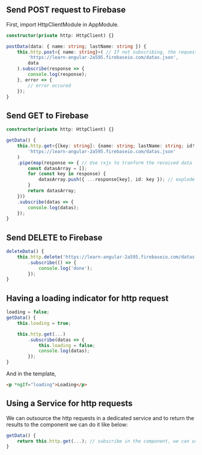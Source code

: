 ## Send POST request to Firebase

First, import HttpClientModule in AppModule.

```typescript
constructor(private http: HttpClient) {}

postData(data: { name: string; lastName: string }) {
    this.http.post<{ name: string}>( // If not subscribing, the request won't be sent
        'https://learn-angular-2a595.firebaseio.com/datas.json',
        data
    ).subscribe(response => {
        console.log(response);
    }, error => {
        // error occured
    });
}
```

## Send GET to Firebase

```typescript
constructor(private http: HttpClient) {}

getData() {
    this.http.get<{[key: string]: {name: string; lastName: string; id?: string}}>( // If not subscribing, the request won't be sent, it's recommended to type everything...
        'https://learn-angular-2a595.firebaseio.com/datas.json'
    )
    .pipe(map(response => { // Use rxjs to tranform the received data
        const datasArray = [];
        for (const key in response) {
            datasArray.push({ ...response[key], id: key }); // explode the data and add the id to the object
        }
        return datasArray;
    })) 
    .subscribe(datas => {
        console.log(datas);
    });
}
```

## Send DELETE to Firebase

```typescript
deleteData() {
    this.http.delete('https://learn-angular-2a595.firebaseio.com/datas.json')
        .subscribe(() => {
            console.log('done');
        });
}
```

## Having a loading indicator for http request

```typescript
loading = false;
getData() {
    this.loading = true;

    this.http.get(...)
        .subscribe(datas => {
            this.loading = false;
            console.log(datas);
        });
}
```

And in the template,
```html
<p *ngIf="loading">Loading</p>
```

## Using a Service for http requests

We can outsource the http requests in a dedicated service and to return the results to the component we can do it like below:

```typescript
getData() {
    return this.http.get(...); // subscribe in the component, we can use subject as well in case where we might have multiple subscribers.
}
```

